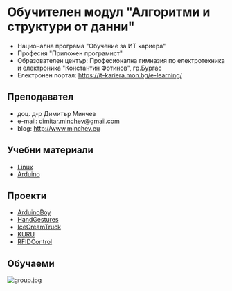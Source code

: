 # Обучителен модул "Алгоритми и структури от данни"
- Национална програма "Обучение за ИТ кариера"
- Професия "Приложен програмист" 
- Образователен център: Професионална гимназия по електротехника и електроника "Константин Фотинов", гр.Бургас  
- Електронен портал: https://it-kariera.mon.bg/e-learning/

## Преподавател
- доц. д-р Димитър Минчев
- e-mail: dimitar.minchev@gmail.com 
- blog: http://www.minchev.eu

## Учебни материали
- [Linux](1.%20Linux)
- [Arduino](2.%20Arduino)

## Проекти
- [ArduinoBoy](3.%20Projects/ArduinoBoy)
- [HandGestures](3.%20Projects/HandGestures)
- [IceCreamTruck](3.%20Projects/IceCreamTruck)
- [KURU](3.%20Projects/KURU)
- [RFIDControl](3.%20Projects/RFIDControl)

## Обучаеми
![group.jpg](group.jpg)

